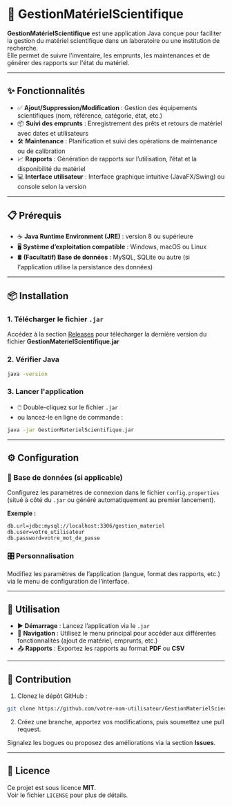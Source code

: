 # 🧪 GestionMatérielScientifique

**GestionMatérielScientifique** est une application Java conçue pour faciliter la gestion du matériel scientifique dans un laboratoire ou une institution de recherche.  
Elle permet de suivre l'inventaire, les emprunts, les maintenances et de générer des rapports sur l'état du matériel.

---

## ✨ Fonctionnalités

- ✅ **Ajout/Suppression/Modification** : Gestion des équipements scientifiques (nom, référence, catégorie, état, etc.)
- 📦 **Suivi des emprunts** : Enregistrement des prêts et retours de matériel avec dates et utilisateurs
- 🛠️ **Maintenance** : Planification et suivi des opérations de maintenance ou de calibration
- 📈 **Rapports** : Génération de rapports sur l’utilisation, l’état et la disponibilité du matériel
- 💻 **Interface utilisateur** : Interface graphique intuitive (JavaFX/Swing) ou console selon la version

---

## 📋 Prérequis

- ☕ **Java Runtime Environment (JRE)** : version 8 ou supérieure  
- 🖥️ **Système d’exploitation compatible** : Windows, macOS ou Linux  
- 🛢️ **(Facultatif) Base de données** : MySQL, SQLite ou autre (si l'application utilise la persistance des données)

---

## 📦 Installation

### 1. Télécharger le fichier `.jar`

Accédez à la section [Releases](#) pour télécharger la dernière version du fichier **GestionMaterielScientifique.jar**

### 2. Vérifier Java

```bash
java -version
```

### 3. Lancer l'application

- 🖱️ Double-cliquez sur le fichier `.jar`  
- ou lancez-le en ligne de commande :

```bash
java -jar GestionMaterielScientifique.jar
```

---

## ⚙️ Configuration

### 📁 Base de données (si applicable)

Configurez les paramètres de connexion dans le fichier `config.properties` (situé à côté du `.jar` ou généré automatiquement au premier lancement).

**Exemple :**

```properties
db.url=jdbc:mysql://localhost:3306/gestion_materiel
db.user=votre_utilisateur
db.password=votre_mot_de_passe
```

### 🎛️ Personnalisation

Modifiez les paramètres de l’application (langue, format des rapports, etc.) via le menu de configuration de l’interface.

---

## 🚀 Utilisation

- ▶️ **Démarrage** : Lancez l’application via le `.jar`
- 🧭 **Navigation** : Utilisez le menu principal pour accéder aux différentes fonctionnalités (ajout de matériel, emprunts, etc.)
- 📤 **Rapports** : Exportez les rapports au format **PDF** ou **CSV**

---

## 🤝 Contribution

1. Clonez le dépôt GitHub :

```bash
git clone https://github.com/votre-nom-utilisateur/GestionMaterielScientifique.git
```

2. Créez une branche, apportez vos modifications, puis soumettez une pull request.

Signalez les bogues ou proposez des améliorations via la section **Issues**.

---

## 📝 Licence

Ce projet est sous licence **MIT**.  
Voir le fichier `LICENSE` pour plus de détails.
